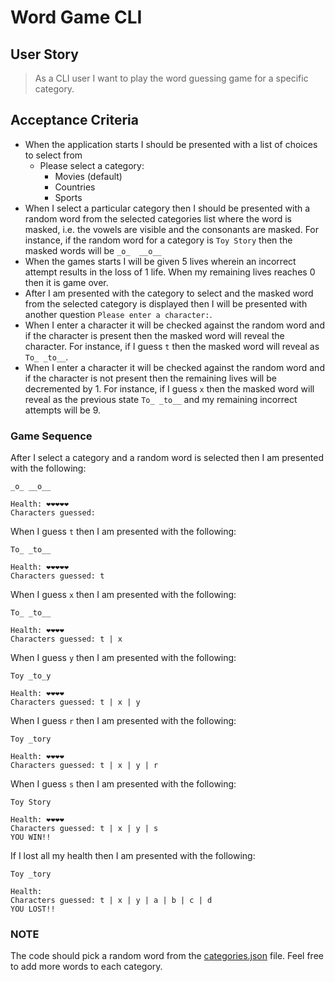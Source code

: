 # Word Game CLI

## User Story

> As a CLI user I want to play the word guessing game for a specific category.

## Acceptance Criteria

- When the application starts I should be presented with a list of choices to select from
  - Please select a category:
    - Movies (default)
    - Countries
    - Sports
- When I select a particular category then I should be presented with a random word from the selected categories list where the word is masked, i.e. the vowels are visible and the consonants are masked. For instance, if the random word for a category is `Toy Story` then the masked words will be `_o_  __o__`
- When the games starts I will be given 5 lives wherein an incorrect attempt results in the loss of 1 life. When my remaining lives reaches 0 then it is game over.
- After I am presented with the category to select and the masked word from the selected category is displayed then I will be presented with another question `Please enter a character:`.
- When I enter a character it will be checked against the random word and if the character is present then the masked word will reveal the character. For instance, if I guess `t` then the masked word will reveal as `To_ _to__`.
- When I enter a character it will be checked against the random word and if the character is not present then the remaining lives will be decremented by 1. For instance, if I guess `x` then the masked word will reveal as the previous state `To_ _to__` and my remaining incorrect attempts will be 9.

### Game Sequence

After I select a category and a random word is selected then I am presented with the following:

```
_o_ __o__

Health: ❤️❤️❤️❤️❤️
Characters guessed:
```

When I guess `t` then I am presented with the following:

```
To_ _to__

Health: ❤️❤️❤️❤️❤️
Characters guessed: t
```

When I guess `x` then I am presented with the following:

```
To_ _to__

Health: ❤️❤️❤️❤️
Characters guessed: t | x
```

When I guess `y` then I am presented with the following:

```
Toy _to_y

Health: ❤️❤️❤️❤️
Characters guessed: t | x | y
```

When I guess `r` then I am presented with the following:

```
Toy _tory

Health: ❤️❤️❤️❤️
Characters guessed: t | x | y | r
```

When I guess `s` then I am presented with the following:

```
Toy Story

Health: ❤️❤️❤️❤️
Characters guessed: t | x | y | s
YOU WIN!!
```

If I lost all my health then I am presented with the following:

```
Toy _tory

Health:
Characters guessed: t | x | y | a | b | c | d
YOU LOST!!
```

### NOTE

The code should pick a random word from the [categories.json](./unsolved/categories.json) file. Feel free to add more words to each category.
